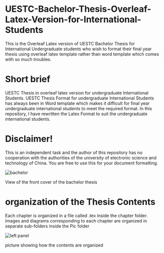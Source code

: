 # UESTC-Bachelor-Thesis-Overleaf-Latex-Version-for-International-Students
This is the Overleaf Latex version of UESTC Bachelor Thesis for International Undergraduate students who wish to format their final year thesis using overleaf latex template rather than word template which comes with so much troubles. 

# Short brief 
UESTC Thesis in overleaf latex version for undergraduate International Students. UESTC Thesis Format for undergraduate International Students has always been in Word template which makes it difficult for final year undergraduate international students to meet the required format. In this repository, I have rewritten the Latex Format to suit the undergraduate international students. 

# Disclaimer!  
This is an independent task and the author of this repository has no cooperation with the authorities of the university of electronic science and technology of China. You are free to use this for your document formatting.


![bachelor](https://user-images.githubusercontent.com/63404097/150158084-39e12f63-4ca0-4236-9b00-c8e1b4361401.PNG)

View of the front cover of the bachelor thesis

# organization of the Thesis Contents
Each chapter is organized in a file called .tex inside the chapter folder.
Images and diagrams corresponding to each chapter are organized in separate sub-folders inside the Pic folder

![left panel](https://user-images.githubusercontent.com/63404097/150158245-5d5aa229-aa3f-4015-b2d0-d6ea7b1186cf.PNG)

picture showing how the contents are organized


